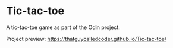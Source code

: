 # Tic-tac-toe
A tic-tac-toe game as part of the Odin project.

Project preview: https://thatguycalledcoder.github.io/Tic-tac-toe/
